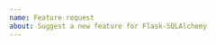 ```yaml
---
name: Feature request
about: Suggest a new feature for Flask-SQLAlchemy
---
```


<!--
Replace this comment with a description of what the feature should do.
Include details such as links to relevant specs or previous discussions.
-->

<!--
Replace this comment with an example of the problem which this feature
would resolve. Is this problem solvable without changes to Flask-SQLAlchemy,
such as by subclassing or using an extension?
-->

